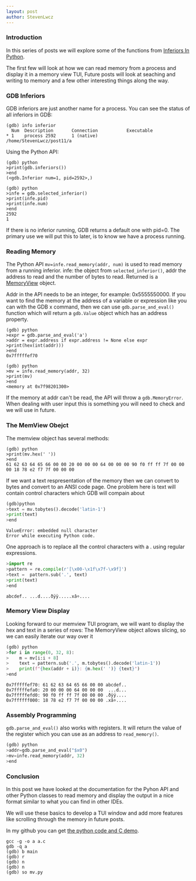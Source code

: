 ```yaml
---
layout: post
author: StevenLwcz
---
```

### Introduction

In this series of posts we will explore some of the functions from [Inferiors In Python](https://sourceware.org/gdb/current/onlinedocs/gdb.html/Inferiors-In-Python.html#Inferiors-In-Python).

The first few will look at how we can read memory from a process and display it in a memory view TUI, Future posts will look at seaching and writing to memory and a few other interesting things along the way.

### GDB Inferiors

GDB inferiors are just another name for a process. You can see the status of all inferiors in GDB:

```
(gdb) info inferior
  Num  Description       Connection           Executable        
* 1    process 2592      1 (native)           /home/StevenLwcz/post11/a 
```

Using the Python API:
```
(gdb) python
>print(gdb.inferiors())
>end
(<gdb.Inferior num=1, pid=2592>,)
```


```
(gdb) python
>infe = gdb.selected_inferior()
>print(infe.pid)
>print(infe.num)
>end
2592
1
```

If there is no inferior running, GDB returns a default one with pid=0. The primary use we will put this to later, is to know we have a process running.

### Reading Memory

The Python API ```mv=infe.read_memory(addr, num)``` is used to read memory from a running inferior. infe: the object from ```selected_inferior()```, addr the address to read and the number of bytes to read.
Returned is a [MemoryView](https://docs.python.org/3/c-api/memoryview.html) object.

Addr in the API needs to be an integer, for example: 0x5555550000. If you want to find the memory at the address of a variable or expression like you can with the GDB x command, then we can use ```gdb.parse_and_eval()``` function which will return a ```gdb.Value``` object which has an address property.
```
(gdb) python
>expr = gdb.parse_and_eval('a')
>addr = expr.address if expr.address != None else expr
>print(hex(int(addr)))
>end
0x7fffffef70
```
```
(gdb) python
>mv = infe.read_memory(addr, 32)
>print(mv)
>end
<memory at 0x7f98201300>
```

If the memory at addr can't be read, the API will throw a ```gdb.MemoryError```. When dealing with user input this is something you will need to check and we will use in future.

### The MemView Obejct

The memview object has several methods:
```
(gdb) python
>print(mv.hex(' '))
>end
61 62 63 64 65 66 00 00 20 00 00 00 64 00 00 00 90 f0 ff ff 7f 00 00 00 18 78 e2 f7 7f 00 00 00
```

If we want a text respresentation of the memory then we can convert to bytes and convert to an ANSI code page. One problem here is text will contain control characters which GDB will compain about

```python
(gdb)python
>text = mv.tobytes().decode('latin-1')
>print(text)
>end
```
```
ValueError: embedded null character
Error while executing Python code.
```

One approach is to replace all the control characters with a . using regular expressions.

```python
>import re
>pattern = re.compile(r'[\x00-\x1f\x7f-\x9f]')
>text =  pattern.sub('.', text)
>print(text)
>end
```
```
abcdef.. ...d....ðÿÿ.....xâ÷....
```

### Memory View Display

Looking forward to our memview TUI program, we will want to display the hex and text in a series of rows:
The MemoryView object allows slicing, so we can easily iterate our way over it

```python
(gdb) python
>for i in range(0, 32, 8):
>    m = mv[i:i + 8]
>    text = pattern.sub('.', m.tobytes().decode('latin-1'))
>    print(f"{hex(addr + i)}: {m.hex(' ')} {text}")
>end
```
```
0x7fffffef70: 61 62 63 64 65 66 00 00 abcdef..
0x7fffffefa0: 20 00 00 00 64 00 00 00  ...d...
0x7fffffefd0: 90 f0 ff ff 7f 00 00 00 .ðÿÿ....
0x7ffffff000: 18 78 e2 f7 7f 00 00 00 .xâ÷....
```

### Assembly Programming

```gdb.parse_and_eval()``` also works with registers. It will return the value of the register which you can use as an address to ```read_memory()```.

```python
(gdb) python
>addr=gdb.parse_and_eval("$x0")
>mv=infe.read_memory(addr, 32)
>end
```

### Conclusion

In this post we have looked at the documentation for the Pyhon API and other Python classes to read memory and display the output in a nice format similar to what you can find in other IDEs.

We will use these basics to develop a TUI window and add more features like scrolling through the memory in future posts.

In my github you can get [the python code and C demo](https://github.com/StevenLwcz/gdb-python-blog/tree/post11).

```shell
gcc -g -o a a.c
gdb -q a
(gdb) b main
(gdb) r
(gdb) n
(gdb) n
(gdb) so mv.py
```
